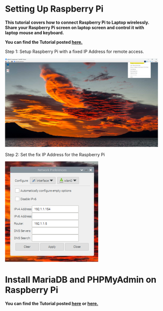# Setting Up Raspberry Pi

**This tutorial covers how to connect Raspberry Pi to Laptop wirelessly. Share your Raspberry Pi screen on laptop screen and control it with laptop mouse and keyboard.**

**You can find the Tutorial posted [here.](https://github.com/samvidita/Connect-RaspberryPi-to-laptop-wirelessly?tab=readme-ov-file#connect-raspberry-pi-to-laptop-wirelessly)**

Step 1: Setup Raspberry Pi with a fixed IP Address for remote access. 

![WirelessSetting](doc/WirelessSetting.png)

Step 2: Set the fix IP Address for the Raspberry Pi

![WirelessDetails](doc/WirelessDetails.png)

# Install MariaDB and PHPMyAdmin on Raspberry Pi 

**You can find the Tutorial posted [here](https://raspberrytips.com/install-mariadb-raspberry-pi) or [here.](https://pimylifeup.com/raspberry-pi-mysql)**

